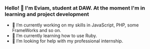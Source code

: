 
### Hello! 👋 I'm Eviam, student at DAW. At the moment I'm in learning and project development

- 🔭 I’m currently working on my skills in JavaScript, PHP, some FrameWorks and so on.
- 🌱 I’m currently learning how to use Ruby.
- 🤔 I’m looking for help with my professional internship.
